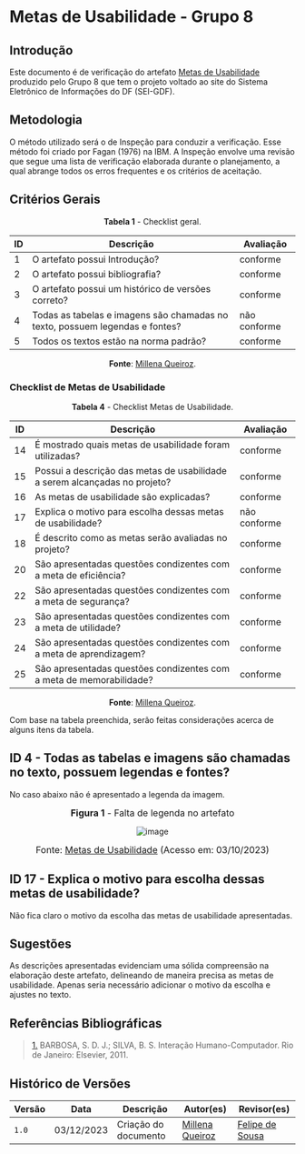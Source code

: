 # Metas de Usabilidade - Grupo 8

## Introdução

Este documento é de verificação do artefato [Metas de Usabilidade](https://interacao-humano-computador.github.io/2023.2-SEI-GDF/#/analise-de-requisitos/metas-de-usabilidade) produzido pelo Grupo 8 que tem o projeto voltado ao site do Sistema Eletrônico de Informações do DF (SEI-GDF).

## Metodologia

O método utilizado será o de Inspeção para conduzir a verificação. Esse método foi criado por Fagan (1976) na IBM. A Inspeção envolve uma revisão que segue uma lista de verificação elaborada durante o planejamento, a qual abrange todos os erros frequentes e os critérios de aceitação.


## Critérios Gerais

<Center>

**Tabela 1** - Checklist geral.

| ID  | Descrição                                                                                              | Avaliação |
| --- | ------------------------------------------------------------------------------------------------------ | --------- | 
| 1   | O artefato possui Introdução?                                                                          |        conforme  |
| 2   | O artefato possui bibliografia?                                           |   conforme       |
| 3   | O artefato possui um histórico de versões correto? |    conforme       |
| 4   | Todas as tabelas e imagens são chamadas no texto, possuem legendas e fontes?                           |     não conforme      |
| 5   | Todos os textos estão na norma padrão?                                                                 |    conforme    |

**Fonte**: [Millena Queiroz](https://github.com/millenaqueiroz).

</Center>

### Checklist de Metas de Usabilidade

<Center>

**Tabela 4** - Checklist Metas de Usabilidade.

| ID  | Descrição                                                                                            | Avaliação |
| --- | ---------------------------------------------------------------------------------------------------- | --------- | 
| 14  | É mostrado quais metas de usabilidade foram utilizadas?                                              | conforme   |
| 15  | Possui a descrição das metas de usabilidade a serem alcançadas no projeto?                           | conforme   |
| 16  | As metas de usabilidade são explicadas?                                                             |  conforme   |
| 17  | Explica o motivo para escolha dessas metas de usabilidade?                                           | não conforme   |
| 18  | É descrito como as metas serão avaliadas no projeto?                                           | conforme   |
| 20  | São apresentadas questões condizentes com a meta de eficiência?                                      | conforme   |
| 22  | São apresentadas questões condizentes com a meta de segurança?                                       | conforme   |
| 23  | São apresentadas questões condizentes com a meta de utilidade?                                       | conforme   |
| 24  | São apresentadas questões condizentes com a meta de aprendizagem?                                    | conforme   |
| 25  | São apresentadas questões condizentes com a meta de memorabilidade?                                  | conforme   |


**Fonte**: [Millena Queiroz](https://github.com/millenaqueiroz).

</Center>

Com base na tabela preenchida, serão feitas considerações acerca de alguns itens da tabela.

## ID 4 - Todas as tabelas e imagens são chamadas no texto, possuem legendas e fontes?  

No caso abaixo não é apresentado a legenda da imagem.

<center>

<font size="3"><p style="text-align: center"><b>Figura 1</b> - Falta de legenda no artefato </p></font>

<img src="https://github.com/Interacao-Humano-Computador/2023.2-SEI-GDF/assets/60625345/857978c0-c6ed-446e-ae81-befe1f3b0e13" alt="image">

<font size="3"><p style="text-align: center">Fonte: [Metas de Usabilidade](https://interacao-humano-computador.github.io/2023.2-SEI-GDF/#/analise-de-requisitos/metas-de-usabilidade) (Acesso em: 03/10/2023)</p></font>

</center>

## ID 17 - Explica o motivo para escolha dessas metas de usabilidade?

Não fica claro o motivo da escolha das metas de usabilidade apresentadas.


## Sugestões

As descrições apresentadas evidenciam uma sólida compreensão na elaboração deste artefato, delineando de maneira precisa as metas de usabilidade. Apenas seria necessário adicionar o motivo da escolha e ajustes no texto.

## Referências Bibliográficas

> <a id="REF1" href="#anchor_1">1.</a> BARBOSA, S. D. J.; SILVA, B. S. Interação Humano-Computador. Rio de Janeiro: Elsevier, 2011.

## Histórico de Versões

| Versão | Data       | Descrição            | Autor(es)                                     | Revisor(es)                                          |
| ------ | ---------- | -------------------- | --------------------------------------------- | ---------------------------------------------------- |
| `1.0`  | 03/12/2023 | Criação do documento | [Millena Queiroz](https://github.com/millenaqueiroz) |[Felipe de Sousa](https://github.com/fsousac) | 
